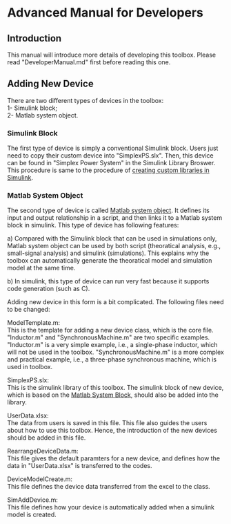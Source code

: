 # Advanced Manual for Developers

## Introduction

This manual will introduce more details of developing this toolbox. Please read "DeveloperManual.md" first before reading this one.

## Adding New Device

There are two different types of devices in the toolbox:    
1- Simulink block;    
2- Matlab system object.

### Simulink Block   
The first type of device is simply a conventional Simulink block. Users just need to copy their custom device into "SimplexPS.slx". Then, this device can be found in "Simplex Power System" in the Simulink Library Broswer. This procedure is same to the procedure of [creating custom libraries in Simulink](https://uk.mathworks.com/help/simulink/ug/adding-libraries-to-the-library-browser.html).

### Matlab System Object    
The second type of device is called [Matlab system object](https://uk.mathworks.com/help/simulink/ug/system-design-in-simulink-using-system-objects.html). It defines its input and output relationship in a script, and then links it to a Matlab system block in simulink. This type of device has following features:
 
a) Compared with the Simulink block that can be used in simulations only, Matlab system object can be used by both script (theoratical analysis, e.g., small-signal analysis) and simulink (simulations). This explains why the toolbox can automatically generate the theoratical model and simulation model at the same time.   

b) In simulink, this type of device can run very fast because it supports code generation (such as C).

Adding new device in this form is a bit complicated. The following files need to be changed:

ModelTemplate.m:  
This is the template for adding a new device class, which is the core file. "Inductor.m" and "SynchronousMachine.m" are two specific examples. "Inductor.m" is a very simple example, i.e., a single-phase inductor, which will not be used in the toolbox. "SynchronousMachine.m" is a more complex and practical example, i.e., a three-phase synchronous machine, which is used in toolbox.

SimplexPS.slx:  
This is the simulink library of this toolbox. The simulink block of new device, which is based on the [Matlab System Block](https://uk.mathworks.com/help/simulink/slref/matlabsystem.html), should also be added into the library.

UserData.xlsx:  
The data from users is saved in this file. This file also guides the users about how to use this toolbox. Hence, the introduction of the new devices should be added in this file.

RearrangeDeviceData.m:  
This file gives the default paramters for a new device, and defines how the data in "UserData.xlsx" is transferred to the codes.

DeviceModelCreate.m:  
This file defines the device data transferred from the excel to the class.

SimAddDevice.m:  
This file defines how your device is automatically added when a simulink model is created.